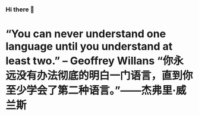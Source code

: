 ### Hi there 👋

<!--
**amartsipakaj/amartsipakaj** is a ✨ _special_ ✨ repository because its `README.md` (this file) appears on your GitHub profile.

Here are some ideas to get you started:

- 🔭 I’m currently working on ...
- 🌱 I’m currently learning ...
- 👯 I’m looking to collaborate on ...
- 🤔 I’m looking for help with ...
- 💬 Ask me about ...
- 📫 How to reach me: ...
- 😄 Pronouns: ...
- ⚡ Fun fact: ...
-->
# “You can never understand one language until you understand at least two.” – Geoffrey Willans “你永远没有办法彻底的明白一门语言，直到你至少学会了第二种语言。”——杰弗里·威兰斯
